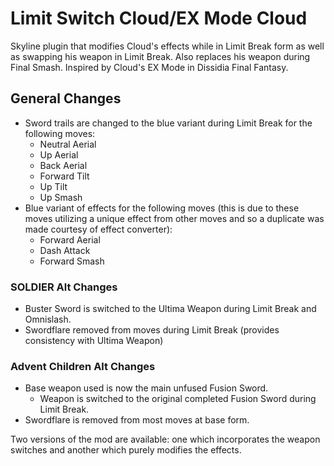 # Limit Switch Cloud/EX Mode Cloud
Skyline plugin that modifies Cloud's effects while in Limit Break form as well as swapping his weapon in Limit Break. Also replaces his weapon during Final Smash. Inspired by Cloud's EX Mode in Dissidia Final Fantasy.

## General Changes
* Sword trails are changed to the blue variant during Limit Break for the following moves:
  * Neutral Aerial
  * Up Aerial
  * Back Aerial
  * Forward Tilt
  * Up Tilt
  * Up Smash
* Blue variant of effects for the following moves (this is due to these moves utilizing a unique effect from other moves and so a duplicate was made courtesy of effect converter):
  * Forward Aerial
  * Dash Attack
  * Forward Smash
### SOLDIER Alt Changes
* Buster Sword is switched to the Ultima Weapon during Limit Break and Omnislash.
* Swordflare removed from moves during Limit Break (provides consistency with Ultima Weapon)

### Advent Children Alt Changes
* Base weapon used is now the main unfused Fusion Sword.
  * Weapon is switched to the original completed Fusion Sword during Limit Break.
* Swordflare is removed from most moves at base form.

Two versions of the mod are available: one which incorporates the weapon switches and another which purely modifies the effects.